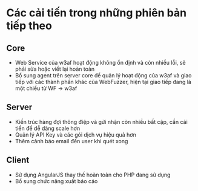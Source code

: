 # Các cải tiến trong những phiên bản tiếp theo

## Core
- Web Service của w3af hoạt động không ổn định và còn nhiều lỗi, sẽ phải sửa hoặc viết lại hoàn toàn
- Bổ sung agent trên server core để quản lý hoạt động của w3af và giao tiếp với các thành phần khác của WebFuzzer, hiện tại giao tiếp đang là một chiều từ WF -> w3af

## Server
- Kiến trúc hàng đợi thông điệp và gửi nhận còn nhiều bất cập, cần cải tiến để dễ dàng scale hơn
- Quản lý API Key và các gói dịch vụ hiệu quả hơn
- Thêm cảnh báo email đến user khi quét xong

## Client
- Sử dụng AngularJS thay thế hoàn toàn cho PHP đang sử dụng
- Bổ sung chức năng xuất báo cáo
